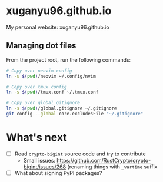 # xuganyu96.github.io
My personal website: xuganyu96.github.io

## Managing dot files
From the project root, run the following commands:

```bash
# Copy over neovim config
ln -s $(pwd)/neovim ~/.config/nvim

# Copy over tmux config
ln -s $(pwd)/tmux.conf ~/.tmux.conf

# Copy over global gitignore
ln -s $(pwd)/global.gitignore ~/.gitignore
git config --global core.excludesFile "~/.gitignore"
```

# What's next
- [ ] Read `crypto-bigint` source code and try to contribute
    - Small issues: https://github.com/RustCrypto/crypto-bigint/issues/268 (renaming things with `_vartime` suffix
- [ ] What about signing PyPI packages?